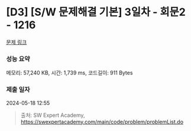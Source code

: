# [D3] [S/W 문제해결 기본] 3일차 - 회문2 - 1216 

[문제 링크](https://swexpertacademy.com/main/code/problem/problemDetail.do?contestProbId=AV14Rq5aABUCFAYi) 

### 성능 요약

메모리: 57,240 KB, 시간: 1,739 ms, 코드길이: 911 Bytes

### 제출 일자

2024-05-18 12:55



> 출처: SW Expert Academy, https://swexpertacademy.com/main/code/problem/problemList.do